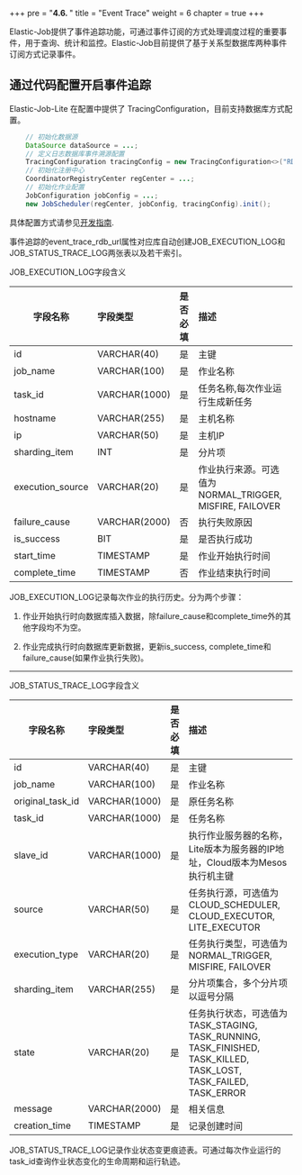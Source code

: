 +++
pre = "<b>4.6. </b>"
title = "Event Trace"
weight = 6
chapter = true
+++

Elastic-Job提供了事件追踪功能，可通过事件订阅的方式处理调度过程的重要事件，用于查询、统计和监控。Elastic-Job目前提供了基于关系型数据库两种事件订阅方式记录事件。

## 通过代码配置开启事件追踪

Elastic-Job-Lite 在配置中提供了 TracingConfiguration，目前支持数据库方式配置。

```java
    // 初始化数据源
    DataSource dataSource = ...;
    // 定义日志数据库事件溯源配置
    TracingConfiguration tracingConfig = new TracingConfiguration<>("RDB", dataSource);
    // 初始化注册中心
    CoordinatorRegistryCenter regCenter = ...;
    // 初始化作业配置
    JobConfiguration jobConfig = ...;
    new JobScheduler(regCenter, jobConfig, tracingConfig).init(); 
```

具体配置方式请参见[开发指南](/01-start/dev-guide/).

事件追踪的event_trace_rdb_url属性对应库自动创建JOB_EXECUTION_LOG和JOB_STATUS_TRACE_LOG两张表以及若干索引。

JOB_EXECUTION_LOG字段含义

| 字段名称           | 字段类型     | 是否必填 | 描述                                                                                             |
| ----------------- |:------------|:--------|:------------------------------------------------------------------------------------------------|
|id                 |VARCHAR(40)  |是       | 主键                                                                                             |
|job_name           |VARCHAR(100) |是       | 作业名称                                                                                          |
|task_id            |VARCHAR(1000)|是       | 任务名称,每次作业运行生成新任务                                                                      |
|hostname           |VARCHAR(255) |是       | 主机名称                                                                                          |
|ip                 |VARCHAR(50)  |是       | 主机IP                                                                                            |
|sharding_item      |INT          |是       | 分片项                                                                                            |
|execution_source   |VARCHAR(20)  |是       | 作业执行来源。可选值为NORMAL_TRIGGER, MISFIRE, FAILOVER                                             |
|failure_cause      |VARCHAR(2000)|否       | 执行失败原因                                                                                       |
|is_success         |BIT          |是       | 是否执行成功                                                                                       |
|start_time         |TIMESTAMP    |是       | 作业开始执行时间                                                                                   |
|complete_time      |TIMESTAMP    |否       | 作业结束执行时间                                                                                   |


JOB_EXECUTION_LOG记录每次作业的执行历史。分为两个步骤：

1. 作业开始执行时向数据库插入数据，除failure_cause和complete_time外的其他字段均不为空。

2. 作业完成执行时向数据库更新数据，更新is_success, complete_time和failure_cause(如果作业执行失败)。

***

JOB_STATUS_TRACE_LOG字段含义

| 字段名称           | 字段类型     | 是否必填 | 描述                                                                                                                       |
| ----------------- |:------------|:--------|:--------------------------------------------------------------------------------------------------------------------------|
|id                 |VARCHAR(40)  |是       | 主键                                                                                                                       |
|job_name           |VARCHAR(100) |是       | 作业名称                                                                                                                    |
|original_task_id   |VARCHAR(1000)|是       | 原任务名称                                                                                                                  |
|task_id            |VARCHAR(1000)|是       | 任务名称                                                                                                                    |
|slave_id           |VARCHAR(1000)|是       | 执行作业服务器的名称，Lite版本为服务器的IP地址，Cloud版本为Mesos执行机主键                                                         |
|source             |VARCHAR(50)  |是       | 任务执行源，可选值为CLOUD_SCHEDULER, CLOUD_EXECUTOR, LITE_EXECUTOR                                                            |
|execution_type     |VARCHAR(20)  |是       | 任务执行类型，可选值为NORMAL_TRIGGER, MISFIRE, FAILOVER                                                                       |
|sharding_item      |VARCHAR(255) |是       | 分片项集合，多个分片项以逗号分隔                                                                                                |
|state              |VARCHAR(20)  |是       | 任务执行状态，可选值为TASK_STAGING, TASK_RUNNING, TASK_FINISHED, TASK_KILLED, TASK_LOST, TASK_FAILED, TASK_ERROR              |
|message            |VARCHAR(2000)|是       | 相关信息                                                                                                                    |
|creation_time      |TIMESTAMP    |是       | 记录创建时间                                                                                                                 |

JOB_STATUS_TRACE_LOG记录作业状态变更痕迹表。可通过每次作业运行的task_id查询作业状态变化的生命周期和运行轨迹。
